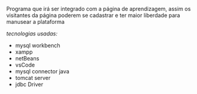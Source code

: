 Programa que irá ser integrado com a página de aprendizagem, assim os visitantes da página poderem se cadastrar e ter maior liberdade para manusear a plataforma 

*tecnologias usadas:* 

- mysql workbench 
- xampp 
- netBeans 
- vsCode 
- mysql connector java 
- tomcat server
- jdbc Driver
